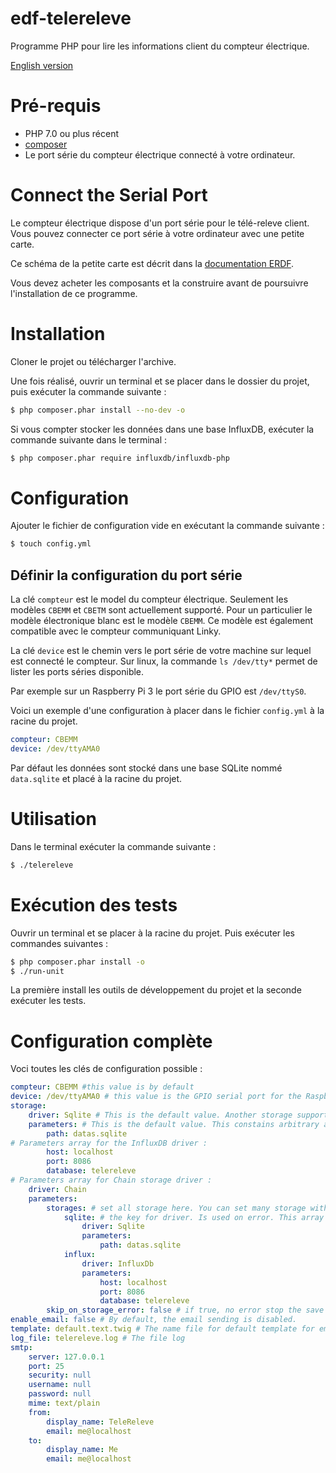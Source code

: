 # edf-telereleve

Programme PHP pour lire les informations client du compteur électrique.

[English version](README-en.md)

# Pré-requis 

* PHP 7.0 ou plus récent
* [composer](https://getcomposer.org)
* Le port série du compteur électrique connecté à votre ordinateur.

# Connect the Serial Port

Le compteur électrique dispose d'un port série pour le télé-releve client. 
Vous pouvez connecter ce port série à votre ordinateur avec une petite carte.

Ce schéma de la petite carte est décrit dans la [documentation ERDF](doc/ERDF-NOI-CPT_02F.pdf).

Vous devez acheter les composants et la construire avant de poursuivre l'installation de ce programme.

# Installation

Cloner le projet ou télécharger l'archive.

Une fois réalisé, ouvrir un terminal et se placer dans le dossier du projet, puis exécuter la commande suivante :

```bash
$ php composer.phar install --no-dev -o
```

Si vous compter stocker les données dans une base InfluxDB, exécuter la commande suivante dans le terminal :

```bash
$ php composer.phar require influxdb/influxdb-php
```

# Configuration

Ajouter le fichier de configuration vide en exécutant la commande suivante :

```bash
$ touch config.yml
```

## Définir la configuration du port série

La clé `compteur` est le model du compteur électrique.
Seulement les modèles `CBEMM` et `CBETM` sont actuellement supporté.
Pour un particulier le modèle électronique blanc est le modèle `CBEMM`.
Ce modèle est également compatible avec le compteur communiquant Linky.

La clé `device` est le chemin vers le port série de votre machine sur lequel est connecté le compteur.
Sur linux, la commande `ls /dev/tty*` permet de lister les ports séries disponible.

Par exemple sur un Raspberry Pi 3 le port série du GPIO est `/dev/ttyS0`.

Voici un exemple d'une configuration à placer dans le fichier `config.yml` à la racine du projet.

```yaml
compteur: CBEMM
device: /dev/ttyAMA0
```

Par défaut les données sont stocké dans une base SQLite nommé `data.sqlite` et placé à la racine du projet.

# Utilisation

Dans le terminal exécuter la commande suivante :

```bash
$ ./telereleve
```

# Exécution des tests

Ouvrir un terminal et se placer à la racine du projet. Puis exécuter les commandes suivantes :

```bash
$ php composer.phar install -o
$ ./run-unit
```

La première install les outils de développement du projet et la seconde exécuter les tests.

# Configuration complète

Voci toutes les clés de configuration possible :

```yaml
compteur: CBEMM #this value is by default
device: /dev/ttyAMA0 # this value is the GPIO serial port for the Raspberry Pi
storage:
    driver: Sqlite # This is the default value. Another storage supported is 'InfluxDb'.
    parameters: # This is the default value. This constains arbitrary array configuration key for the driver.
        path: datas.sqlite
# Parameters array for the InfluxDB driver :
        host: localhost
        port: 8086
        database: telereleve
# Parameters array for Chain storage driver :
    driver: Chain
    parameters:
        storages: # set all storage here. You can set many storage with same driver 
            sqlite: # the key for driver. Is used on error. This array contains the driver configuration.
                driver: Sqlite
                parameters:
                    path: datas.sqlite
            influx:
                driver: InfluxDb
                parameters:
                    host: localhost
                    port: 8086
                    database: telereleve
        skip_on_storage_error: false # if true, no error stop the save process. If one storage is on error, the error is ignored.
enable_email: false # By default, the email sending is disabled.
template: default.text.twig # The name file for default template for email body content.
log_file: telereleve.log # The file log
smtp:
    server: 127.0.0.1
    port: 25
    security: null 
    username: null
    password: null
    mime: text/plain
    from: 
        display_name: TeleReleve
        email: me@localhost
    to: 
        display_name: Me
        email: me@localhost
```
